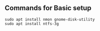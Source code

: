 ## Commands for Basic setup

```
sudo apt install nmon gnome-disk-utility
sudo apt install ntfs-3g
```
